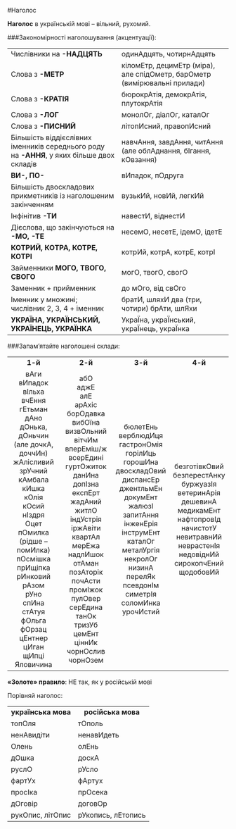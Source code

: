 #Наголос

<b>Наголос</b> в українській мові – вільний, рухомий.

###Закономірності наголошування (акцентуації):
<table>
<col width="50%">
<col width="50%">
  <tr><td>Числівники на <b>-НАДЦЯТЬ</b> </td> <td>одинАдцять, чотирнАдцять</td></tr>
  <tr><td>Слова з <b>-МЕТР</b></td> <td>кіломЕтр, децимЕтр (міра), але спідОметр, барОметр (вимірювальні прилади)</td></tr>
  <tr><td>Слова з <b>-КРАТІЯ</b></td> <td>бюрокрАтія, демокрАтія, плутокрАтія</td></tr>
  <tr><td>Слова з <b>-ЛОГ</b></td> <td>монолОг, діалОг, каталОг</td></tr>
  <tr><td>Слова з <b>-ПИСНИЙ</b></td> <td>літопИсний, правопИсний</td></tr>
  <tr><td>Більшість віддієслівних іменників середнього роду на <b>-АННЯ</b>, у яких більше двох складів</td> <td>навчАння, завдАння, читАння (але облАднання, бІгання, кОвзання)</td></tr>
  <tr><td><b>ВИ-, ПО-</b></td> <td>вИпадок, пОдруга</td></tr>
  <tr><td>Більшість двоскладових прикметників із наголошеним закінченням</td> <td>вузькИй, новИй, легкИй</td></tr>
  <tr><td>Інфінітив <b>-ТИ</b></td> <td>навестИ, віднестИ</td></tr>
  <tr><td>Дієслова, що закінчуються на <b>-МО, -ТЕ</b></td> <td>несемО, несетЕ, ідемО, ідетЕ</td></tr>
  <tr><td><b>КОТРИЙ, КОТРА, КОТРЕ, КОТРІ</b></td> <td>котрИй, котрА, котрЕ, котрІ</td></tr>
  <tr><td>Займенники <b>МОГО, ТВОГО, СВОГО</b></td> <td>могО, твогО, свогО</td></tr>
  <tr><td>Заменник + прийменник</td> <td>до мОго, від свОго</td></tr>
  <tr><td>Іменник у множині;<br>
числівник 2, 3, 4 + іменник</td> <td>братИ, шляхИ
два (три, чотири) брАти, шлЯхи</td></tr>
  <tr><td><b>УКРАЇНА, УКРАЇНСЬКИЙ, УКРАЇНЕЦЬ, УКРАЇНКА</b></td> <td>УкраЇна, украЇнський, украЇнець, украЇнка</td></tr>
</table>



###Запам’ятайте наголошені склади:
<table>
<col width="25%">
<col width="25%">
<col width="25%">
<col width="25%">
  <tr>
  <td><center><b>1-й</b></center></td> 
  <td><center><b>2-й</b></center></td>
  <td><center><b>3-й</b></center></td>
  <td><center><b>4-й</b></center></td>
  </tr>

  <tr>
  <td><center>вАги<br>
вИпадок<br>
вІльха<br>
вчЕння<br>
гЕтьман<br>
дАно<br>
дОнька, дОньчин<br>
(але дочкА, доччИн)<br>
жАлісливий<br>
зрУчний<br>
кАмбала<br>
кИшка<br>
кОлія<br>
кОсий<br>
нІздря<br>
Оцет<br>
пОмилка (рідше – помИлка)<br>
пОсмішка<br>
прИщіпка<br>
рИнковий<br>
рАзом<br>
рУно<br>
спИна<br>
стАтуя<br>
фОльга<br>
фОрзац<br>
цЕнтнер<br>
цИган<br>
щИпці<br>
Яловичина</center></td> 
  <td><center>
абО<br>
аджЕ<br>
алЕ<br>
арАхіс<br>
борОдавка<br>
вибОїна<br>
визвОльний<br>
вітчИм<br>
вперЕміш/ж<br>
всерЕдині<br>
гуртОжиток<br>
данИна<br>
допІзна<br>
експЕрт<br>
жадАний<br>
житлО<br>
індУстрія<br>
іржАвіти<br>
квартАл<br>
мерЕжа<br>
надлИшок<br>
отАман<br>
позАторік<br>
почАсти<br>
промІжок<br>
пулОвер<br>
серЕдина<br>
танОк<br>
тризУб<br>
цемЕнт<br>
ціннИк<br>
чорнОслив<br>
  чорнОзем<br>
  </center></td>
  <td><center>
  	бюлетЕнь<br>
верблюдИця<br>
гастронОмія<br>
горілИць<br>
горошИна<br>
двоскладОвий<br>
диспансЕр<br>
джентльмЕн<br>
докумЕнт<br>
жалюзІ<br>
запитАння<br>
інженЕрія<br>
інструмЕнт<br>
каталОг<br>
металУргія<br>
некролОг<br>
низинА<br>
перелЯк<br>
псевдонІм<br>
симетрІя <br>
соломИнка<br>
урочИстий<br>
  </center></td>
  <td>
  	<center>
  		безготівкОвий<br>
безперестАнку<br>
буржуазІя<br>
ветеринАрія<br>
дешевинА<br>
медикамЕнт<br>
нафтопровІд<br>
начистотУ<br>
невитравнИй<br>
неврастенІя<br>
недовіднИй<br>
сирокопчЕний<br>
щодобовИй
  	</center>
  </td>
  </tr>
</table>

<b>«Золоте» правило</b>: НЕ так, як у російській мові

Порівняй наголос:
<table>
	<tr>
	<td><center><b>українська мова</b></center></td>
	<td><center><b>російська мова</b></center></td>
	</tr>
	<tr>
	<td>топОля</td>
	<td>тОполь</td>
	</tr>
	<tr>
	<td>ненАвидіти</td>
	<td>ненавИдеть</td>
	</tr>
	<tr>
	<td>Олень</td>
	<td>олЕнь</td>
	</tr>
	<tr>
	<td>дОшка</td>
	<td>доскА</td>
	</tr>
	<tr>
	<td>руслО</td>
	<td>рУсло</td>
	</tr>
	<tr>
	<td>фартУх</td>
	<td>фАртух</td>
	</tr>
	<tr>
	<td>просІка</td>
	<td>прОсека</td>
	</tr>
	<tr>
	<td>дОговір</td>
	<td>договОр</td>
	</tr>
	<tr>
	<td>рукОпис, літОпис</td>
	<td>рУкопись, лЕтопись</td>
	</tr>
</table>
